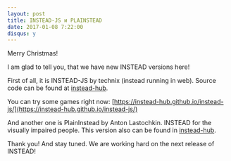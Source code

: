 ```yaml
---
layout: post
title: INSTEAD-JS и PLAINSTEAD
date: 2017-01-08 7:22:00
disqus: y
---
```

Merry Christmas!

I am glad to tell you, that we have new INSTEAD versions here!

First of all, it is INSTEAD-JS by technix (instead running in web). Source code can be
found at [instead-hub](https://github.com/instead-hub).

You can try some games right now: [https://instead-hub.github.io/instead-js/](https://instead-hub.github.io/instead-js/)

And another one is PlainInstead by Anton Lastochkin. INSTEAD for the visually impaired people.
This version also can be found in [instead-hub](https://github.com/instead-hub).

Thank you! And stay tuned. We are working hard on the next release of INSTEAD!